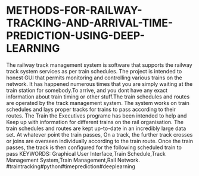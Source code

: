 # METHODS-FOR-RAILWAY-TRACKING-AND-ARRIVAL-TIME-PREDICTION-USING-DEEP-LEARNING
The railway track management system is software that supports the railway track
system services as per train schedules. The project is intended to honest GUI that
permits monitoring and controlling various trains on the network. It has happened
numerous times that you are simply waiting at the train station for somebody.To
arrive, and you dont have any exact information about train timing or other stuff.The
train schedules and routes are operated by the track management system. The system
works on train schedules and lays proper tracks for trains to pass according to their
routes. The Train the Executives programe has been intended to help and Keep up
with information for different trains on the rail organisation. The train schedules
and routes are kept up-to-date in an incredibly large data set. At whatever point the
train passes, On a track, the further track crosses or joins are overseen individually
according to the train route. Once the train passes, the track is then configured for
the following scheduled train to pass
KEYWORDS: Graphical User Interface,Train Schedule,Track Management System,Train
Management,Rail Network.
#traintracking#python#timeprediction#deeplearning
